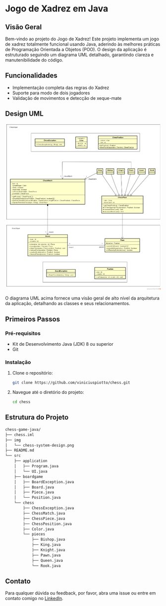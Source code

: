 # Jogo de Xadrez em Java

## Visão Geral
Bem-vindo ao projeto do Jogo de Xadrez! Este projeto implementa um jogo de xadrez totalmente funcional usando Java, aderindo às melhores práticas de Programação Orientada a Objetos (POO). O design da aplicação é estruturado seguindo um diagrama UML detalhado, garantindo clareza e manutenibilidade do código.

## Funcionalidades
- Implementação completa das regras do Xadrez
- Suporte para modo de dois jogadores
- Validação de movimentos e detecção de xeque-mate

## Design UML
![Diagrama UML](/img/chess-system-design.png)

O diagrama UML acima fornece uma visão geral de alto nível da arquitetura da aplicação, detalhando as classes e seus relacionamentos.

## Primeiros Passos
### Pré-requisitos
- Kit de Desenvolvimento Java (JDK) 8 ou superior
- Git

### Instalação
1. Clone o repositório:
    ```bash
    git clone https://github.com/viniciuspiotto/chess.git
    ```
2. Navegue até o diretório do projeto:
    ```bash
    cd chess
    ```

## Estrutura do Projeto

```bash
chess-game-java/
├── chess.iml
├── img
│   └── chess-system-design.png
├── README.md
└── src
    ├── application
    │   ├── Program.java
    │   └── UI.java
    ├── boardgame
    │   ├── BoardException.java
    │   ├── Board.java
    │   ├── Piece.java
    │   └── Position.java
    └── chess
        ├── ChessException.java
        ├── ChessMatch.java
        ├── ChessPiece.java
        ├── ChessPosition.java
        ├── Color.java
        └── pieces
            ├── Bishop.java
            ├── King.java
            ├── Knight.java
            ├── Pawn.java
            ├── Queen.java
            └── Rook.java
```

## Contato
Para qualquer dúvida ou feedback, por favor, abra uma issue ou entre em contato comigo no [LinkedIn](https://br.linkedin.com/in/viniciushpiotto).
